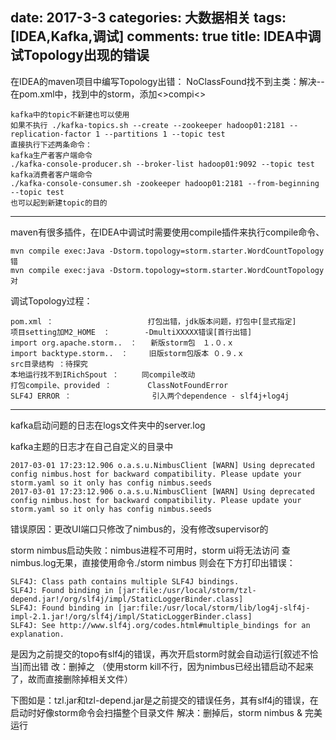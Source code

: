 ﻿date: 2017-3-3
categories: 大数据相关
tags: [IDEA,Kafka,调试]
comments: true
title: IDEA中调试Topology出现的错误
---

在IDEA的maven项目中编写Topology出错：
NoClassFound找不到主类：解决--
在pom.xml中，找到<dependence>中的storm，添加<>compi<>

```
kafka中的topic不新建也可以使用
如果不执行 ./kafka-topics.sh --create --zookeeper hadoop01:2181 --replication-factor 1 --partitions 1 --topic test
直接执行下述两条命令：
kafka生产者客户端命令
./kafka-console-producer.sh --broker-list hadoop01:9092 --topic test
kafka消费者客户端命令
./kafka-console-consumer.sh -zookeeper hadoop01:2181 --from-beginning --topic test
也可以起到新建topic的目的
```
--------------------------------------------------------------------------------
maven有很多插件，在IDEA中调试时需要使用compile插件来执行compile命令、
```
mvn compile exec:Java -Dstorm.topology=storm.starter.WordCountTopology 错
mvn compile exec:java -Dstorm.topology=storm.starter.WordCountTopology 对
```
调试Topology过程：
```
pom.xml ：                     打包出错，jdk版本问题，打包中[显式指定]
项目setting加M2_HOME　：　      -DmultiXXXXX错误[首行出错]
import org.apache.storm..　：   新版storm包　１.０.ｘ
import backtype.storm..　：　   旧版storm包版本 ０.９.ｘ
src目录结构 ：待探究
本地运行找不到IRichSpout ：     同compile改动
打包compile、provided ：        ClassNotFoundError
SLF4J ERROR ：                  引入两个dependence - slf4j+log4j
```

--------------------------------------------------------------------------------



kafka启动问题的日志在logs文件夹中的server.log

kafka主题的日志才在自己自定义的目录中
```
2017-03-01 17:23:12.906 o.a.s.u.NimbusClient [WARN] Using deprecated config nimbus.host for backward compatibility. Please update your storm.yaml so it only has config nimbus.seeds
2017-03-01 17:23:12.906 o.a.s.u.NimbusClient [WARN] Using deprecated config nimbus.host for backward compatibility. Please update your storm.yaml so it only has config nimbus.seeds
```
错误原因：更改UI端口只修改了nimbus的，没有修改supervisor的

storm nimbus启动失败：nimbus进程不可用时，storm ui将无法访问
查nimbus.log无果，直接使用命令./storm nimbus 则会在下方打印出错误：
```
SLF4J: Class path contains multiple SLF4J bindings.
SLF4J: Found binding in [jar:file:/usr/local/storm/tzl-depend.jar!/org/slf4j/impl/StaticLoggerBinder.class]
SLF4J: Found binding in [jar:file:/usr/local/storm/lib/log4j-slf4j-impl-2.1.jar!/org/slf4j/impl/StaticLoggerBinder.class]
SLF4J: See http://www.slf4j.org/codes.html#multiple_bindings for an explanation.
```
是因为之前提交的topo有slf4j的错误，再次开启storm时就会自动运行[叙述不恰当]而出错
改：删掉之
（使用storm kill不行，因为nimbus已经出错启动不起来了，故而直接删除掉相关文件）

下图如是：tzl.jar和tzl-depend.jar是之前提交的错误任务，其有slf4j的错误，在启动时好像storm命令会扫描整个目录文件
解决：删掉后，storm nimbus & 完美运行







